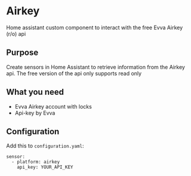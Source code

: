 # Airkey
Home assistant custom component to interact with the free Evva Airkey (r/o) api

## Purpose
Create sensors in Home Assistant to retrieve information from the Airkey api.
The free version of the api only supports read only

## What you need
- Evva Airkey account with locks
- Api-key by Evva

## Configuration
Add this to ```configuration.yaml```:
```
sensor:
  - platform: airkey
    api_key: YOUR_API_KEY
```
